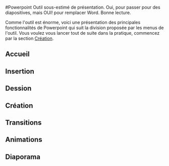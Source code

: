 #Powerpoint
Outil sous-estimé de présentation. Oui, pour passer pour des diapositives, mais OUI! pour remplacer Word. Bonne lecture.

Comme l'outil est énorme, voici une présentation des principales fonctionnalités de Powerpoint qui suit la division proposée par les menus de l'outil. Vous voulez vous lancer tout de suite dans la pratique, commencez par la section [Création](/powerpoint/index.md#création).

## Accueil

## Insertion

## Dession

## Création

## Transitions

## Animations

## Diaporama
